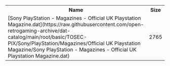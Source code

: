 <table>
<tr><th>Name</th><th>Size</th></tr>
<tr><td>
[Sony PlayStation - Magazines - Official UK Playstation Magazine.dat](https://raw.githubusercontent.com/open-retrogaming-archive/dat-catalog/main/root/basic/TOSEC-PIX/Sony/PlayStation/Magazines/Official UK Playstation Magazine/Sony PlayStation - Magazines - Official UK Playstation Magazine.dat)
</td><td>2765</td></tr>
</table>
